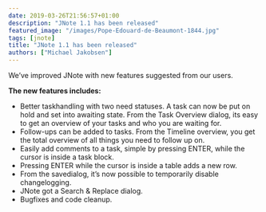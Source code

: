```yaml
---
date: 2019-03-26T21:56:57+01:00
description: "JNote 1.1 has been released"
featured_image: "/images/Pope-Edouard-de-Beaumont-1844.jpg"
tags: [jnote]
title: "JNote 1.1 has been released"
authors: ["Michael Jakobsen"]
---
```


We’ve improved JNote with new features suggested from our users.

**The new features includes:**

- Better taskhandling with two need statuses. A task can now be put on hold and set into awaiting state. From the Task Overview dialog, its easy to get an overview of your tasks and who you are waiting for.
- Follow-ups can be added to tasks. From the Timeline overview, you get the total overview of all things you need to follow up on.
- Easily add comments to a task, simple by pressing ENTER, while the cursor is inside a task block.
- Pressing ENTER while the cursor is inside a table adds a new row.
- From the savedialog, it’s now possible to temporarily disable changelogging.
- JNote got a Search &amp; Replace dialog.
- Bugfixes and code cleanup.